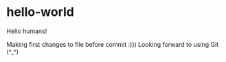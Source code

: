 # hello-world

Hello humans!

Making first changes to file before commit :)))
Looking forward to using Git (^_^)
